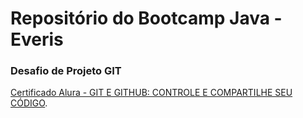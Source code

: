 # Repositório do Bootcamp Java - Everis
### Desafio de Projeto GIT

[Certificado Alura - GIT E GITHUB: CONTROLE E COMPARTILHE SEU CÓDIGO](https://cursos.alura.com.br/user/PriiscilaCavalcanti/course/git-github-controle-de-versao/certificate).
